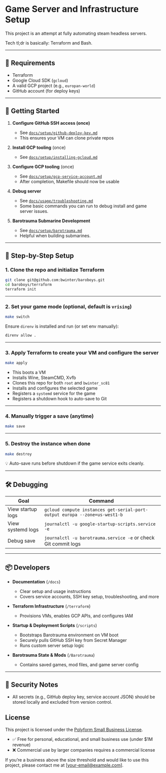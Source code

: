 # Game Server and Infrastructure Setup

This project is an attempt at fully automating steam headless servers.

Tech tl;dr is basically: Terraform and Bash.

---

## 🧰 Requirements
- Terraform
- Google Cloud SDK (`gcloud`)
- A valid GCP project (e.g., `europan-world`)
- GitHub account (for deploy keys)

---

## 🚀 Getting Started

1. **Configure GitHub SSH access (once)**
    - See [`docs/setup/github-deploy-key.md`](./docs/setup/github-deploy-key.md)
    - This ensures your VM can clone private repos

2. **Install GCP tooling** (once)
    - See [`docs/setup/installing-gcloud.md`](docs/setup/gcp-service-accounts.md)

3. **Configure GCP tooling** (once)
    - See [`docs/setup/gcp-service-account.md`](docs/setup/gcp-service-accounts.md)
    - After completion, Makefile should now be usable

4. **Debug server**
    - See [`docs/usage/troubleshooting.md`](./docs/usage/troubleshooting.md)
    - Some basic commands you can run to debug install and game server issues.

5. **Barotrauma Submarine Development**
    - See [`docs/setup/barotrauma.md`](docs/setup/gcp-service-accounts.md)
    - Helpful when building submarines.

---

## 🚀 Step-by-Step Setup

### 1. Clone the repo and initialize Terraform

```bash
git clone git@github.com:bwinter/baroboys.git
cd baroboys/terraform
terraform init
```

---

### 2. Set your game mode (optional, default is `vrising`)

```bash
make switch
```

Ensure `direnv` is installed and run (or set env manually):

```bash
direnv allow .
```

---

### 3. Apply Terraform to create your VM and configure the server

```bash
make apply
```

* This boots a VM
* Installs Wine, SteamCMD, Xvfb
* Clones this repo for both `root` and `bwinter_sc81`
* Installs and configures the selected game
* Registers a `systemd` service for the game
* Registers a shutdown hook to auto-save to Git

---

### 4. Manually trigger a save (anytime)

```bash
make save
```

---

### 5. Destroy the instance when done

```bash
make destroy
```

💡 Auto-save runs before shutdown if the game service exits cleanly.

---

## 🛠️ Debugging

| Goal              | Command                                                                    |
| ----------------- | -------------------------------------------------------------------------- |
| View startup logs | `gcloud compute instances get-serial-port-output europa --zone=us-west1-b` |
| View systemd logs | `journalctl -u google-startup-scripts.service -e`                          |
| Debug save        | `journalctl -u barotrauma.service -e` or check Git commit logs             |

---

## 📦 Developers

- **Documentation** (`/docs`)
    - Clear setup and usage instructions
    - Covers service accounts, SSH key setup, troubleshooting, and more

- **Terraform Infrastructure** (`/terraform`)
    - Provisions VMs, enables GCP APIs, and configures IAM

- **Startup & Deployment Scripts** (`/scripts`)
    - Bootstraps Barotrauma environment on VM boot
    - Securely pulls GitHub SSH key from Secret Manager
    - Runs custom server setup logic

- **Barotrauma State & Mods** (`/Barotrauma`)
    - Contains saved games, mod files, and game server config

---

## 🔐 Security Notes
- All secrets (e.g., GitHub deploy key, service account JSON) should be stored locally and excluded from version control.

## License

This project is licensed under the [Polyform Small Business License](https://polyformproject.org/licenses/small-business/1.0.0/).

- ✅ Free for personal, educational, and small business use (under $1M revenue)
- ❌ Commercial use by larger companies requires a commercial license

If you’re a business above the size threshold and would like to use this project, please contact me at [your-email@example.com].
